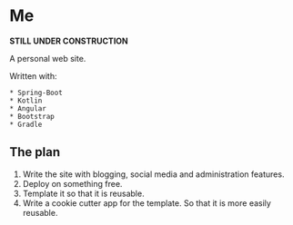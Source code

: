 # Me

**STILL UNDER CONSTRUCTION**

A personal web site.

Written with:

    * Spring-Boot
    * Kotlin
    * Angular
    * Bootstrap
    * Gradle
    
## The plan

1) Write the site with blogging, social media and administration features.
2) Deploy on something free.
3) Template it so that it is reusable.
4) Write a cookie cutter app for the template. So that it is more easily reusable.
    

